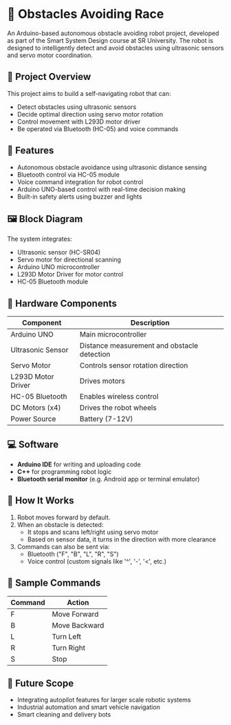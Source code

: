 # 🚗 Obstacles Avoiding Race

An Arduino-based autonomous obstacle avoiding robot project, developed as part of the Smart System Design course at SR University. The robot is designed to intelligently detect and avoid obstacles using ultrasonic sensors and servo motor coordination.

## 🔧 Project Overview

This project aims to build a self-navigating robot that can:
- Detect obstacles using ultrasonic sensors
- Decide optimal direction using servo motor rotation
- Control movement with L293D motor driver
- Be operated via Bluetooth (HC-05) and voice commands

## 🧠 Features

- Autonomous obstacle avoidance using ultrasonic distance sensing
- Bluetooth control via HC-05 module
- Voice command integration for robot control
- Arduino UNO-based control with real-time decision making
- Built-in safety alerts using buzzer and lights

## 🖼️ Block Diagram

The system integrates:
- Ultrasonic sensor (HC-SR04)
- Servo motor for directional scanning
- Arduino UNO microcontroller
- L293D Motor Driver for motor control
- HC-05 Bluetooth module

## 🔌 Hardware Components

| Component             | Description                          |
|----------------------|--------------------------------------|
| Arduino UNO          | Main microcontroller                 |
| Ultrasonic Sensor    | Distance measurement and obstacle detection |
| Servo Motor          | Controls sensor rotation direction   |
| L293D Motor Driver   | Drives motors                        |
| HC-05 Bluetooth      | Enables wireless control             |
| DC Motors (x4)       | Drives the robot wheels              |
| Power Source         | Battery (7-12V)                      |

## 💻 Software

- **Arduino IDE** for writing and uploading code
- **C++** for programming robot logic
- **Bluetooth serial monitor** (e.g. Android app or terminal emulator)

## 🧾 How It Works

1. Robot moves forward by default.
2. When an obstacle is detected:
   - It stops and scans left/right using servo motor
   - Based on sensor data, it turns in the direction with more clearance
3. Commands can also be sent via:
   - Bluetooth ("F", "B", "L", "R", "S")
   - Voice control (custom signals like '^', '-', '<', etc.)

## 🧠 Sample Commands

| Command | Action       |
|---------|--------------|
| F       | Move Forward |
| B       | Move Backward|
| L       | Turn Left    |
| R       | Turn Right   |
| S       | Stop         |

## 🔮 Future Scope

- Integrating autopilot features for larger scale robotic systems
- Industrial automation and smart vehicle navigation
- Smart cleaning and delivery bots
